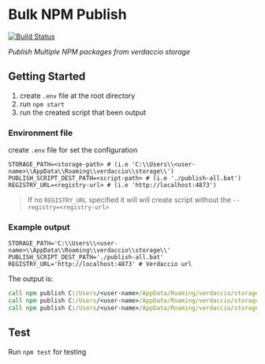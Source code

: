 # Bulk NPM Publish
[![Build Status](https://travis-ci.com/rluvaton/bulk-npm-publish.svg?branch=master)](https://travis-ci.com/rluvaton/bulk-npm-publish)

_Publish Multiple NPM packages from verdaccio storage_

## Getting Started
1. create `.env` file at the root directory
2. run `npm start`
3. run the created script that been output

### Environment file
create `.env` file for set the configuration
```dotenv
STORAGE_PATH=<storage-path> # (i.e 'C:\\Users\\<user-name>\\AppData\\Roaming\\verdaccio\\storage\\')
PUBLISH_SCRIPT_DEST_PATH=<script-path> # (i.e './publish-all.bat')
REGISTRY_URL=<registry-url> # (i.e 'http://localhost:4873')
```

> If no `REGISTRY_URL` specified it will will create script without the `--registry=<registry-url>`

### Example output
```dotenv
STORAGE_PATH='C:\\Users\\<user-name>\\AppData\\Roaming\\verdaccio\\storage\\'
PUBLISH_SCRIPT_DEST_PATH='./publish-all.bat'
REGISTRY_URL='http://localhost:4873' # Verdaccio url
```

The output is:
```bat
call npm publish C:/Users/<user-name>/AppData/Roaming/verdaccio/storage/@angular/cli/cli-7.3.9.tgz
call npm publish C:/Users/<user-name>/AppData/Roaming/verdaccio/storage/mime/mime-1.6.0.tgz
call npm publish C:/Users/<user-name>/AppData/Roaming/verdaccio/storage/ts-node/ts-node-7.0.1.tgz
```

## Test
Run `npm test` for testing
